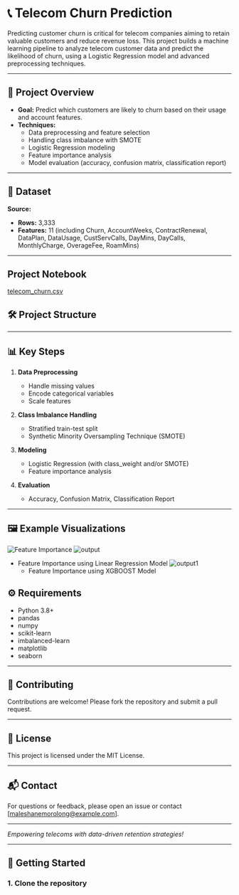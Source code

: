 # 📞 Telecom Churn Prediction

Predicting customer churn is critical for telecom companies aiming to retain valuable customers and reduce revenue loss. This project builds a machine learning pipeline to analyze telecom customer data and predict the likelihood of churn, using a Logistic Regression model and advanced preprocessing techniques.

---

## 🚀 Project Overview

- **Goal:** Predict which customers are likely to churn based on their usage and account features.
- **Techniques:**  
  - Data preprocessing and feature selection  
  - Handling class imbalance with SMOTE  
  - Logistic Regression modeling  
  - Feature importance analysis  
  - Model evaluation (accuracy, confusion matrix, classification report)

---

## 📂 Dataset
**Source:**
- **Rows:** 3,333
- **Features:** 11 (including Churn, AccountWeeks, ContractRenewal, DataPlan, DataUsage, CustServCalls, DayMins, DayCalls, MonthlyCharge, OverageFee, RoamMins)

---
## Project Notebook
[telecom_churn.csv](https://github.com/user-attachments/files/20064752/telecom_churn.csv)

## 🛠️ Project Structure

---

## 📊 Key Steps

1. **Data Preprocessing**
   - Handle missing values 
   - Encode categorical variables
   - Scale features

2. **Class Imbalance Handling**
   - Stratified train-test split
   - Synthetic Minority Oversampling Technique (SMOTE)

3. **Modeling**
   - Logistic Regression (with class_weight and/or SMOTE)
   - Feature importance analysis

4. **Evaluation**
   - Accuracy, Confusion Matrix, Classification Report

---

## 🖼️ Example Visualizations

![Feature Importance](images/feature_importance.png)
![output](https://github.com/user-attachments/assets/90054d9d-4a26-4f9d-af55-c04bc8eaf4fc)
* Feature Importance using Linear Regression Model
  ![output1](https://github.com/user-attachments/assets/3edb759d-2d07-4bfc-8059-61ac82fd96b4)
  * Feature Importance using XGBOOST Model



## ⚙️ Requirements

- Python 3.8+
- pandas
- numpy
- scikit-learn
- imbalanced-learn
- matplotlib
- seaborn


---

## 🤝 Contributing

Contributions are welcome! Please fork the repository and submit a pull request.

---

## 📄 License

This project is licensed under the MIT License.

---

## 📬 Contact

For questions or feedback, please open an issue or contact [maleshanemorolong@example.com].

---

*Empowering telecoms with data-driven retention strategies!*



---

## 🏁 Getting Started

### 1. Clone the repository

